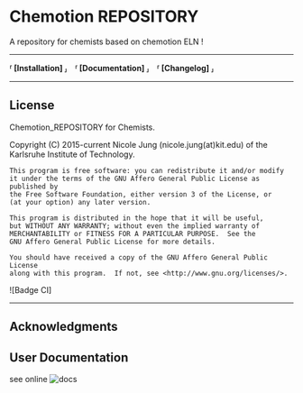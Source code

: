 # Chemotion REPOSITORY

A repository for chemists based on chemotion ELN !

---

**⸢ [Installation] ⸥ ⸢ [Documentation] ⸥ ⸢ [Changelog] ⸥**

---

## License

Chemotion_REPOSITORY for Chemists.

Copyright (C) 2015-current  Nicole Jung (nicole.jung(at)kit.edu) of the Karlsruhe Institute of Technology.

    This program is free software: you can redistribute it and/or modify
    it under the terms of the GNU Affero General Public License as published by
    the Free Software Foundation, either version 3 of the License, or
    (at your option) any later version.

    This program is distributed in the hope that it will be useful,
    but WITHOUT ANY WARRANTY; without even the implied warranty of
    MERCHANTABILITY or FITNESS FOR A PARTICULAR PURPOSE.  See the
    GNU Affero General Public License for more details.

    You should have received a copy of the GNU Affero General Public License
    along with this program.  If not, see <http://www.gnu.org/licenses/>.


![Badge CI]

---

## Acknowledgments

## User Documentation

see online ![docs](https://www.chemotion.net/chemotionsaurus/docs/eln/about)

[INSTALL]: INSTALL.md
